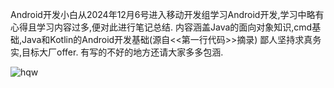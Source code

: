 Android开发小白从2024年12月6号进入移动开发组学习Android开发,学习中略有心得且学习内容过多,便对此进行笔记总结.
内容涵盖Java的面向对象知识,cmd基础,Java和Kotlin的Android开发基础(源自<<第一行代码>>摘录)
鄙人坚持求真务实,目标大厂offer.
有写的不好的地方还请大家多多包涵.

![hqw](https://github.com/user-attachments/assets/c92f56ec-eac1-405b-b38a-4f72ef95d6ed)

